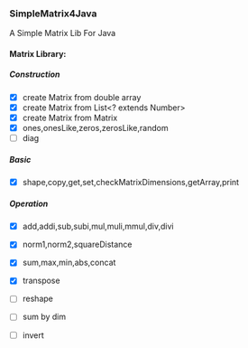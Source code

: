 ### SimpleMatrix4Java
A Simple Matrix Lib For Java


#### Matrix Library:

##### Construction
- [x] create Matrix from double array
- [x] create Matrix from List<? extends Number>
- [x] create Matrix from Matrix
- [x] ones,onesLike,zeros,zerosLike,random
- [ ] diag

##### Basic
- [x] shape,copy,get,set,checkMatrixDimensions,getArray,print

##### Operation
- [x] add,addi,sub,subi,mul,muli,mmul,div,divi
- [x] norm1,norm2,squareDistance
- [x] sum,max,min,abs,concat
- [x] transpose
- [ ] reshape
- [ ] sum by dim
- [ ] invert


